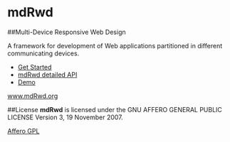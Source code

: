 mdRwd
=====
##Multi-Device Responsive Web Design

A framework for development of Web applications partitioned in different communicating devices.

<ul>
<li><a href="https://github.com/sipy/mdRwd/wiki/Get-Started/">Get Started</a></li>
<li><a href="http://www.mdrwd.org/api/">mdRwd detailed API</a></a></li>
<li><a href="http://www.mdrwd.org/mdRwd/demo/maze/">Demo</a></a></li>
</ul>

<a href="http://www.mdrwd.org" target="_blank">www.mdRwd.org</a>

##License
<strong>mdRwd</strong> is licensed under the GNU AFFERO GENERAL PUBLIC LICENSE Version 3, 19 November 2007.

<a href="http://www.gnu.org/licenses/agpl-3.0.html">Affero GPL</a>
